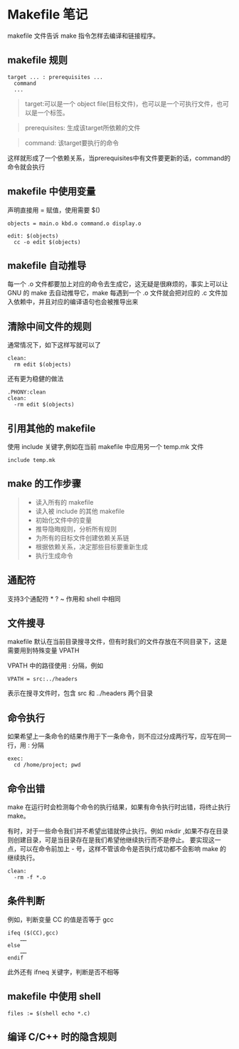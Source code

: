 # Makefile 笔记
makefile 文件告诉 make 指令怎样去编译和链接程序。
## makefile 规则
```
target ... : prerequisites ...
  command
  ...
```
> target:可以是一个 object file(目标文件)，也可以是一个可执行文件，也可以是一个标签。

> prerequisites: 生成该target所依赖的文件

> command: 该target要执行的命令

这样就形成了一个依赖关系，当prerequisites中有文件要更新的话，command的命令就会执行

## makefile 中使用变量
声明直接用 = 赋值，使用需要 $()
```
objects = main.o kbd.o command.o display.o 

edit: $(objects)
  cc -o edit $(objects)
```

## makefile 自动推导
每一个 .o 文件都要加上对应的命令去生成它，这无疑是很麻烦的，事实上可以让 GNU 的 make 去自动推导它，make 每遇到一个 .o 文件就会把对应的 .c 文件加入依赖中，并且对应的编译语句也会被推导出来

## 清除中间文件的规则
通常情况下，如下这样写就可以了
```
clean:
  rm edit $(objects)
```
还有更为稳健的做法
```
.PHONY:clean
clean:
  -rm edit $(objects)
```
 
## 引用其他的 makefile
使用 include 关键字,例如在当前 makefile 中应用另一个 temp.mk 文件
```
include temp.mk
```
 
## make 的工作步骤
> * 读入所有的 makefile
> * 读入被 include 的其他 makefile
> * 初始化文件中的变量
> * 推导隐晦规则，分析所有规则
> * 为所有的目标文件创建依赖关系链
> * 根据依赖关系，决定那些目标要重新生成
> * 执行生成命令
 
## 通配符
支持3个通配符 * ? ~ 作用和 shell 中相同

## 文件搜寻
makefile 默认在当前目录搜寻文件，但有时我们的文件存放在不同目录下，这是需要用到特殊变量 VPATH

VPATH 中的路径使用 :  分隔，例如
```
VPATH = src:../headers
```
表示在搜寻文件时，包含 src 和 ../headers 两个目录
 
## 命令执行
如果希望上一条命令的结果作用于下一条命令，则不应过分成两行写，应写在同一行，用 : 分隔
```
exec:
  cd /home/project; pwd
```
  
## 命令出错
make 在运行时会检测每个命令的执行结果，如果有命令执行时出错，将终止执行make。

有时，对于一些命令我们并不希望出错就停止执行。例如 mkdir ,如果不存在目录则创建目录，可是当目录存在是我们希望他继续执行而不是停止。
要实现这一点，可以在命令前加上 - 号，这样不管该命令是否执行成功都不会影响 make 的继续执行。
```
clean:
  -rm -f *.o
```

## 条件判断
例如，判断变量 CC 的值是否等于 gcc
```
ifeq ($(CC),gcc)
    ……
else
    ……
endif
```
此外还有 ifneq 关键字，判断是否不相等


## makefile 中使用 shell
```
files := $(shell echo *.c)
```

## 编译 C/C++ 时的隐含规则



